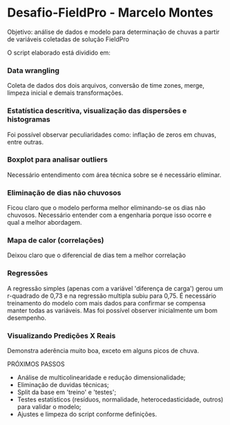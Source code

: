 # Desafio-FieldPro - Marcelo Montes

Objetivo: análise de dados e modelo para determinação de chuvas a partir de variáveis coletadas de solução FieldPro

O script elaborado está dividido em:

### Data wrangling
Coleta de dados dos dois arquivos, conversão de time zones, merge, limpeza inicial e demais transformações.

### Estatística descritiva, visualização das dispersões e histogramas
Foi possível observar peculiaridades como: inflação de zeros em chuvas, entre outras.
  
### Boxplot para analisar outliers
Necessário entendimento com área técnica sobre se é necessário eliminar.

### Eliminação de dias não chuvosos 
Ficou claro que o modelo performa melhor eliminando-se os dias não chuvosos. Necessário entender com a engenharia porque isso ocorre e qual a melhor abordagem.

### Mapa de calor (correlações)
Deixou claro que o diferencial de dias tem a melhor correlação

### Regressões
A regressão simples (apenas com a variável 'diferença de carga') gerou um r-quadrado de 0,73 e na regressão multipla subiu para 0,75.
É necessário treinamento do modelo com mais dados para confirmar se compensa manter todas as variáveis. Mas foi possível observer inicialmente um bom desempenho.

### Visualizando Predições X Reais
Demonstra aderência muito boa, exceto em alguns picos de chuva.

PRÓXIMOS PASSOS
- Análise de multicolinearidade e redução dimensionalidade;
- Eliminação de duvidas técnicas;
- Split da base em 'treino' e 'testes';
- Testes estatísticos (resíduos, normalidade, heterocedasticidade, outros) para validar o modelo;
- Ajustes e limpeza do script conforme definições.



